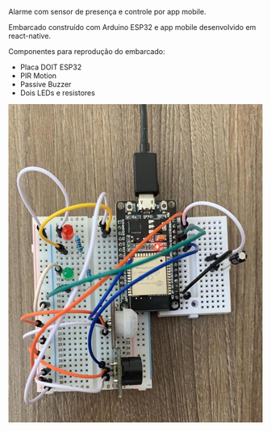 Alarme com sensor de presença e controle por app mobile.

Embarcado construído com Arduino ESP32 e app mobile desenvolvido em react-native.

Componentes para reprodução do embarcado:
* Placa DOIT ESP32
* PIR Motion
* Passive Buzzer
* Dois LEDs e resistores

![alt text](https://github.com/bru95/alarme-RN_Arduino/blob/master/src/img/arduino.jpeg)